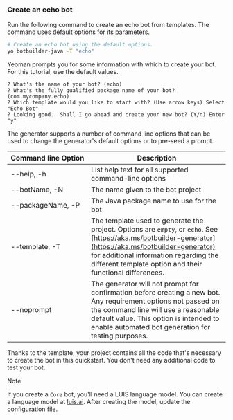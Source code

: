 <!-- Include under "Create a bot" header
bot-builder-tutorial-create-basic-bot.md and bot-builder-java-quickstart.md -->

### Create an echo bot

Run the following command to create an echo bot from templates. The command uses default options for its parameters. 

```bash
# Create an echo bot using the default options.
yo botbuilder-java -T "echo"
```

Yeoman prompts you for some information with which to create your bot. For this tutorial, use the default values.

```text
? What's the name of your bot? (echo)
? What's the fully qualified package name of your bot? (com.mycompany.echo)
? Which template would you like to start with? (Use arrow keys) Select "Echo Bot"
? Looking good.  Shall I go ahead and create your new bot? (Y/n) Enter "y"
```

The generator supports a number of command line options that can be used to change the generator's default options or to pre-seed a prompt.

| Command&nbsp;line&nbsp;Option  | Description |
| ------------------- | ----------- |
| --help, -h        | List help text for all supported command-line options |
| --botName, -N     | The name given to the bot project |
| --packageName, -P | The Java package name to use for the bot |
| --template, -T    | The template used to generate the project.  Options are `empty`, or `echo`.  See [https://aka.ms/botbuilder-generator](https://aka.ms/botbuilder-generator) for additional information regarding the different template option and their functional differences. |
| --noprompt        | The generator will not prompt for confirmation before creating a new bot.  Any requirement options not passed on the command line will use a reasonable default value.  This option is intended to enable automated bot generation for testing purposes. |

Thanks to the template, your project contains all the code that's necessary to create the bot in this quickstart. You don't need any additional code to test your bot.

> [!NOTE]
> If you create a `Core` bot, you'll need a LUIS language model. You can create a language model at [luis.ai](https://www.luis.ai). After creating the model, update the configuration file.
